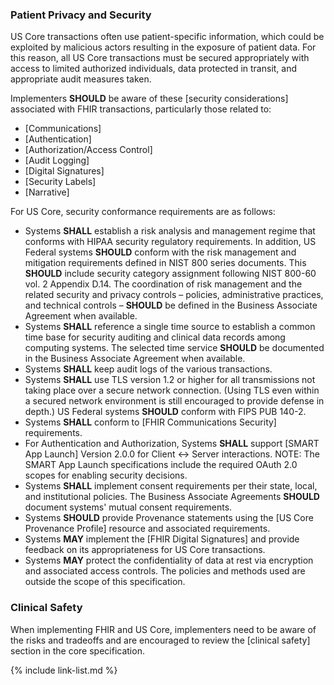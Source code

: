 
### Patient Privacy and Security

US Core transactions often use patient-specific information, which could be exploited by malicious actors resulting in the exposure of patient data. For this reason, all US Core transactions must be secured appropriately with access to limited authorized individuals, data protected in transit, and appropriate audit measures taken.

Implementers **SHOULD** be aware of these [security considerations] associated with FHIR transactions, particularly those related to:

-   [Communications]
-   [Authentication]
-   [Authorization/Access Control]
-   [Audit Logging]
-   [Digital Signatures]
-   [Security Labels]
-   [Narrative]

For US Core, security conformance requirements are as follows:


- Systems **SHALL** establish a risk analysis and management regime that conforms with HIPAA security regulatory requirements. In addition, US Federal systems **SHOULD** conform with the risk management and mitigation requirements defined in NIST 800 series documents. This **SHOULD** include security category assignment following NIST 800-60 vol. 2 Appendix D.14. The coordination of risk management and the related security and privacy controls – policies, administrative practices, and technical controls – **SHOULD** be defined in the Business Associate Agreement when available.
- Systems **SHALL** reference a single time source to establish a common time base for security auditing and clinical data records among computing systems. The selected time service **SHOULD** be documented in the Business Associate Agreement when available.
- Systems **SHALL** keep audit logs of the various transactions.
-   Systems **SHALL** use TLS version 1.2 or higher for all transmissions not taking place over a secure network connection.
     (Using TLS even within a secured network environment is still encouraged to provide defense in depth.) US Federal systems **SHOULD** conform with FIPS PUB 140-2.
-   Systems **SHALL** conform to [FHIR Communications Security] requirements.
-   For Authentication and Authorization, Systems **SHALL** support <span class="bg-success" markdown="1">[SMART App Launch] Version 2.0.0</span><!-- new-content --> for Client <-> Server interactions. NOTE: The SMART App Launch specifications include the required OAuth 2.0 scopes for enabling security decisions.
-   Systems **SHALL** implement consent requirements per their state, local, and institutional policies. The Business Associate Agreements **SHOULD** document systems' mutual consent requirements.
-   Systems **SHOULD** provide Provenance statements using the [US Core Provenance Profile] resource and associated requirements.
-   Systems **MAY** implement the [FHIR Digital Signatures] and provide feedback on its appropriateness for US Core transactions.
-   Systems **MAY** protect the confidentiality of data at rest via encryption and associated access controls. The policies and methods used are outside the scope of this specification.

### Clinical Safety

When implementing FHIR and US Core, implementers need to be aware of the risks and tradeoffs and are encouraged to review the [clinical safety] section in the core specification.

{% include link-list.md %}
